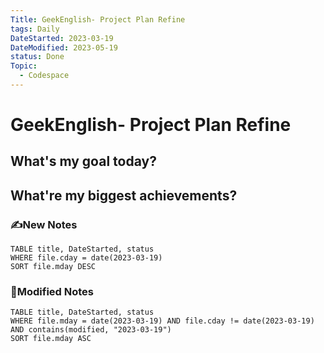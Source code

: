 ```yaml
---
Title: GeekEnglish- Project Plan Refine
tags: Daily
DateStarted: 2023-03-19
DateModified: 2023-05-19
status: Done
Topic:
  - Codespace
---
```


# GeekEnglish- Project Plan Refine

## What's my goal today?

## What're my biggest achievements?

### ✍️New Notes

```dataview
TABLE title, DateStarted, status
WHERE file.cday = date(2023-03-19)
SORT file.mday DESC
```

### 📝Modified Notes

```dataview
TABLE title, DateStarted, status
WHERE file.mday = date(2023-03-19) AND file.cday != date(2023-03-19) AND contains(modified, "2023-03-19")
SORT file.mday ASC
```
